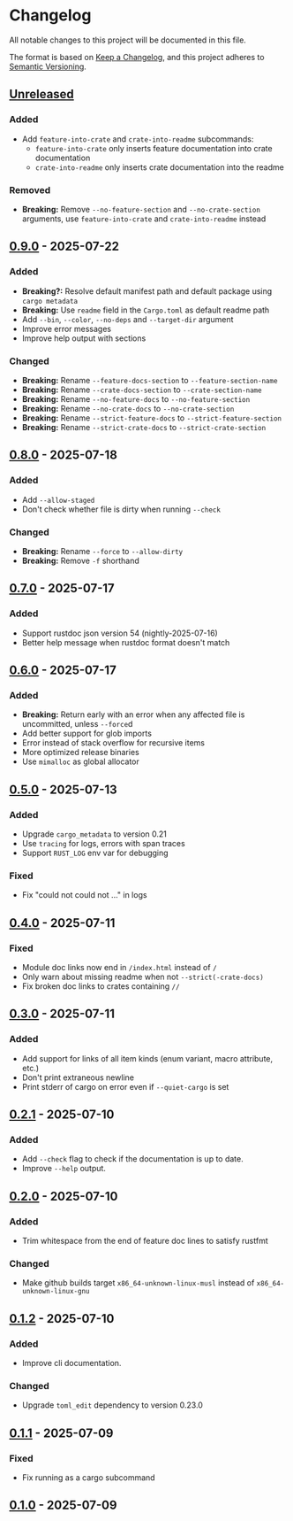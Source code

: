 # Changelog

All notable changes to this project will be documented in this file.

The format is based on [Keep a Changelog](https://keepachangelog.com/en/1.1.0/),
and this project adheres to [Semantic Versioning](https://semver.org/spec/v2.0.0.html).

<!-- next-header -->
## [Unreleased]

### Added

- Add `feature-into-crate` and `crate-into-readme` subcommands:
  - `feature-into-crate` only inserts feature documentation into crate documentation 
  - `crate-into-readme` only inserts crate documentation into the readme

### Removed

- **Breaking:** Remove `--no-feature-section` and `--no-crate-section` arguments, use `feature-into-crate` and `crate-into-readme` instead

## [0.9.0] - 2025-07-22

### Added

- **Breaking?:** Resolve default manifest path and default package using `cargo metadata`
- **Breaking:** Use `readme` field in the `Cargo.toml` as default readme path
- Add `--bin`, `--color`, `--no-deps` and `--target-dir` argument
- Improve error messages
- Improve help output with sections

### Changed

- **Breaking:** Rename `--feature-docs-section` to `--feature-section-name`
- **Breaking:** Rename `--crate-docs-section` to `--crate-section-name`
- **Breaking:** Rename `--no-feature-docs` to `--no-feature-section`
- **Breaking:** Rename `--no-crate-docs` to `--no-crate-section`
- **Breaking:** Rename `--strict-feature-docs` to `--strict-feature-section`
- **Breaking:** Rename `--strict-crate-docs` to `--strict-crate-section`

## [0.8.0] - 2025-07-18

### Added

- Add `--allow-staged`
- Don't check whether file is dirty when running `--check`

### Changed

- **Breaking:** Rename `--force` to `--allow-dirty`
- **Breaking:** Remove `-f` shorthand

## [0.7.0] - 2025-07-17

### Added

- Support rustdoc json version 54 (nightly-2025-07-16)
- Better help message when rustdoc format doesn't match

## [0.6.0] - 2025-07-17

### Added

- **Breaking:** Return early with an error when any affected file is uncommitted, unless `--force`d
- Add better support for glob imports
- Error instead of stack overflow for recursive items
- More optimized release binaries
- Use `mimalloc` as global allocator

## [0.5.0] - 2025-07-13

### Added

- Upgrade `cargo_metadata` to version 0.21
- Use `tracing` for logs, errors with span traces
- Support `RUST_LOG` env var for debugging

### Fixed

- Fix "could not could not ..." in logs

## [0.4.0] - 2025-07-11

### Fixed

- Module doc links now end in `/index.html` instead of `/`
- Only warn about missing readme when not `--strict(-crate-docs)`
- Fix broken doc links to crates containing `//`

## [0.3.0] - 2025-07-11

### Added

- Add support for links of all item kinds (enum variant, macro attribute, etc.)
- Don't print extraneous newline
- Print stderr of cargo on error even if `--quiet-cargo` is set

## [0.2.1] - 2025-07-10

### Added

- Add `--check` flag to check if the documentation is up to date.
- Improve `--help` output.

## [0.2.0] - 2025-07-10

### Added

- Trim whitespace from the end of feature doc lines to satisfy rustfmt

### Changed

- Make github builds target `x86_64-unknown-linux-musl` instead of `x86_64-unknown-linux-gnu`

## [0.1.2] - 2025-07-10

### Added

- Improve cli documentation.

### Changed

- Upgrade `toml_edit` dependency to version 0.23.0

## [0.1.1] - 2025-07-09

### Fixed

- Fix running as a cargo subcommand

## [0.1.0] - 2025-07-09

<!-- next-url -->
[Unreleased]: https://github.com/bluurryy/cargo-insert-docs/compare/v0.9.0...HEAD
[0.9.0]: https://github.com/bluurryy/cargo-insert-docs/releases/tag/v0.9.0
[0.8.0]: https://github.com/bluurryy/cargo-insert-docs/releases/tag/v0.8.0
[0.7.0]: https://github.com/bluurryy/cargo-insert-docs/releases/tag/v0.7.0
[0.6.0]: https://github.com/bluurryy/cargo-insert-docs/releases/tag/v0.6.0
[0.5.0]: https://github.com/bluurryy/cargo-insert-docs/releases/tag/v0.5.0
[0.4.0]: https://github.com/bluurryy/cargo-insert-docs/releases/tag/v0.4.0
[0.3.0]: https://github.com/bluurryy/cargo-insert-docs/releases/tag/v0.3.0
[0.2.1]: https://github.com/bluurryy/cargo-insert-docs/releases/tag/v0.2.1
[0.2.0]: https://github.com/bluurryy/cargo-insert-docs/releases/tag/v0.2.0
[0.1.2]: https://github.com/bluurryy/cargo-insert-docs/releases/tag/v0.1.2
[0.1.1]: https://github.com/bluurryy/cargo-insert-docs/compare/v0.1.0...v0.1.1
[0.1.0]: https://github.com/bluurryy/cargo-insert-docs/compare/v0.1.0...0.1.0
